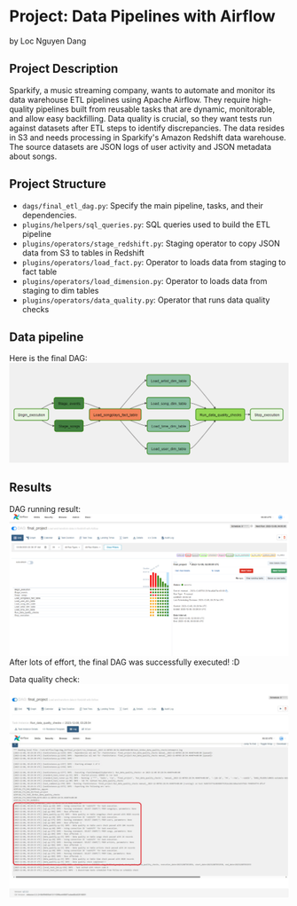 # Project: Data Pipelines with Airflow
by Loc Nguyen Dang


## Project Description
Sparkify, a music streaming company, wants to automate and monitor its data warehouse ETL pipelines using Apache Airflow. They require high-quality pipelines built from reusable tasks that are dynamic, monitorable, and allow easy backfilling. Data quality is crucial, so they want tests run against datasets after ETL steps to identify discrepancies. The data resides in S3 and needs processing in Sparkify's Amazon Redshift data warehouse. The source datasets are JSON logs of user activity and JSON metadata about songs.

## Project Structure
- `dags/final_etl_dag.py`: Specify the main pipeline, tasks, and their dependencies.
- `plugins/helpers/sql_queries.py`: SQL queries used to build the ETL pipeline
- `plugins/operators/stage_redshift.py`: Staging operator to copy JSON data from S3 to tables in Redshift
- `plugins/operators/load_fact.py`: Operator to loads data from staging to fact table
- `plugins/operators/load_dimension.py`: Operator to loads data from staging to dim tables 
- `plugins/operators/data_quality.py`: Operator that runs data quality checks 

## Data pipeline
Here is the final DAG:
![ETL DAG](imgs/dag.png)

## Results
DAG running result:
![DAG run grid](imgs/dag_run_grid.png)
After lots of effort, the final DAG was successfully executed! :D 

Data quality check:
![Alt text](imgs/data_quality.jpeg)
